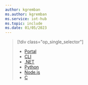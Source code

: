 ```yaml
---
author: kgremban
ms.author: kgremban
ms.service: iot-hub
ms.topic: include
ms.date: 01/05/2023
---
```

> [!div class="op_single_selector"]
> * [Portal](../articles/iot-hub/module-twins-portal-dotnet.md)
> * [CLI](../articles/iot-hub/module-twins-cli.md)
> * [.NET](../articles/iot-hub/module-twins-dotnet.md)
> * [Python](../articles/iot-hub/module-twins-python.md)
> * [Node.js](../articles/iot-hub/module-twins-node.md)
> * [C](../articles/iot-hub/module-twins-c.md)
